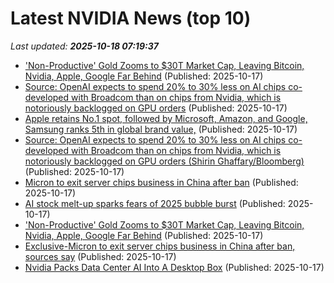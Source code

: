 # Latest NVIDIA News (top 10)
_Last updated: **2025-10-18 07:19:37**_

- ['Non-Productive' Gold Zooms to $30T Market Cap, Leaving Bitcoin, Nvidia, Apple, Google Far Behind](https://biztoc.com/x/3dfb158f3f8f94d1) (Published: 2025-10-17)
- [Source: OpenAI expects to spend 20% to 30% less on AI chips co-developed with Broadcom than on chips from Nvidia, which is notoriously backlogged on GPU orders](https://biztoc.com/x/da783830c4d99b7c) (Published: 2025-10-17)
- [Apple retains No.1 spot, followed by Microsoft, Amazon, and Google, Samsung ranks 5th in global brand value,](https://www.thehindubusinessline.com/info-tech/apple-retains-no1-spot-followed-by-microsoft-amazon-and-google-samsung-ranks-5th-in-global-brand-value/article70174454.ece) (Published: 2025-10-17)
- [Source: OpenAI expects to spend 20% to 30% less on AI chips co-developed with Broadcom than on chips from Nvidia, which is notoriously backlogged on GPU orders (Shirin Ghaffary/Bloomberg)](https://www.techmeme.com/251017/p9) (Published: 2025-10-17)
- [Micron to exit server chips business in China after ban](https://economictimes.indiatimes.com/news/international/business/micron-to-exit-server-chips-business-in-china-after-ban/articleshow/124621855.cms) (Published: 2025-10-17)
- [AI stock melt-up sparks fears of 2025 bubble burst](https://www.naturalnews.com/2025-10-17-ai-stock-melt-up-sparks-fears-bubble-burst.html) (Published: 2025-10-17)
- ['Non-Productive' Gold Zooms to $30T Market Cap, Leaving Bitcoin, Nvidia, Apple, Google Far Behind](https://www.coindesk.com/markets/2025/10/17/non-productive-gold-zooms-to-usd30t-market-cap-leaving-bitcoin-nvidia-apple-google-far-behind) (Published: 2025-10-17)
- [Exclusive-Micron to exit server chips business in China after ban, sources say](https://finance.yahoo.com/news/exclusive-micron-exit-server-chips-054826446.html) (Published: 2025-10-17)
- [Nvidia Packs Data Center AI Into A Desktop Box](https://www.forbes.com/sites/janakirammsv/2025/10/17/nvidia-packs-data-center-ai-into-a-desktop-box/) (Published: 2025-10-17)
